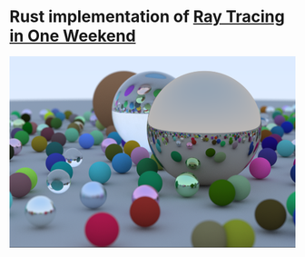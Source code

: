 # Rust implementation of [Ray Tracing in One Weekend][reference]
![one_weekend]

[one_weekend]: images/one_weekend.png
[reference]: https://github.com/RayTracing/raytracing.github.io
